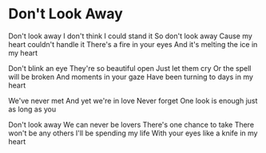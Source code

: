 # Don't Look Away

Don't look away
I don't think I could stand it
So don't look away
Cause my heart couldn't handle it
There's a fire in your eyes
And it's melting the ice in my heart

Don't blink an eye
They're so beautiful open
Just let them cry
Or the spell will be broken
And moments in your gaze
Have been turning to days in my heart

We've never met
And yet we're in love
Never forget
One look is enough just as long as you

Don't look away
We can never be lovers
There's one chance to take
There won't be any others
I'll be spending my life
With your eyes like a knife in my heart
